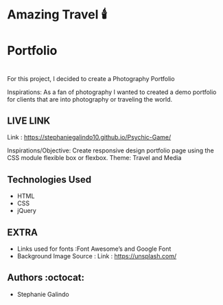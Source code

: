  # Amazing Travel  :candle:
# Portfolio<h1> 
For this project, I decided to create a Photography Portfolio  

Inspirations: As a fan of photography I wanted to created a demo portfolio for clients that are into photography or traveling the world.

## LIVE LINK 
Link :  https://stephaniegalindo10.github.io/Psychic-Game/



Inspirations/Objective: Create responsive design portfolio page using the CSS module flexible box or flexbox. Theme: Travel and Media

## Technologies Used 
* HTML
* CSS 
* jQuery

## EXTRA
* Links used  for fonts :Font Awesome’s and Google Font
* Background Image Source : Link : https://unsplash.com/



## Authors :octocat:
* Stephanie Galindo 
 
 
 
 
 
 
